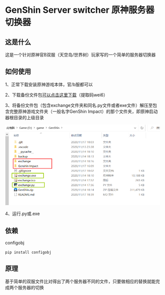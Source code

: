 # GenShin Server switcher  原神服务器切换器

## 这是什么  

这是一个针对原神官B双服（天空岛/世界树）玩家写的一个简单的服务器切换器

## 如何使用  

1、正常下载安装原神游戏本体，官/b服都可以

2、下载备份文件包[可以点击这里下载](https://pan.baidu.com/s/1LviXE_jiqTBNZNJY1GxQug)（提取码wei6）

3、将备份文件包（包含exchange文件夹和同名.py文件或者exe文件）解压至包含完整原神游戏文件夹（一般名字GenShin Impact）的那个文件夹，即原神启动器根目录的上级目录

![如图](https://github.com/dskaowu/GenShin/blob/master/pic.png)

4、运行.py或.exe

## 依赖

configobj

    pip install configobj

## 原理  

基于简单的双服文件比对得出了两个服务器不同的文件，只要做相应的替换就能完成两个服务器的切换
